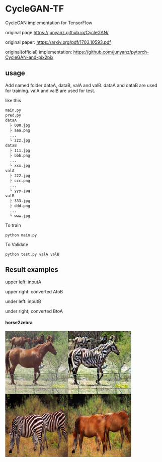 # CycleGAN-TF
CycleGAN implementation for TensorFlow

original page:https://junyanz.github.io/CycleGAN/

original paper: https://arxiv.org/pdf/1703.10593.pdf

original(official) implementation: https://github.com/junyanz/pytorch-CycleGAN-and-pix2pix

## usage
Add named folder dataA, dataB, valA and valB. dataA and dataB are used for training. valA and valB are used for test.

like this
```
main.py
pred.py
dataA
  ├ 000.jpg
  ├ aaa.png
  ...
  └ zzz.jpg
dataB
  ├ 111.jpg
  ├ bbb.png
  ...
  └ xxx.jpg
valA
  ├ 222.jpg
  ├ ccc.png
  ...
  └ yyy.jpg 
valB
  ├ 333.jpg
  ├ ddd.png
  ...
  └ www.jpg 
```

To train

```
python main.py
```

To Validate

```
python test.py valA valB
```

## Result examples
upper left: inputA

upper right: converted AtoB

under left: inputB

under right; converted BtoA

#### horse2zebra
<img src = 'examples/horse2zebra.jpg' width = '400px'>
